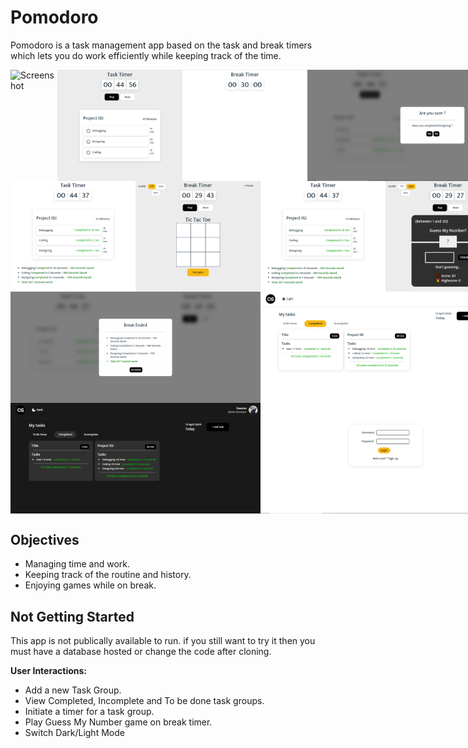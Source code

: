 # Pomodoro

Pomodoro is a task management app based on the task and break timers which lets you do work efficiently while keeping track of the time.

<div style="display:flex;">
<img src="screenshots/Capture1.PNG" alt="Screenshot" width="400" >
<img src="screenshots/Capture2.PNG" alt="Screenshot" width="400" >
<img src="screenshots/Capture3.PNG" alt="Screenshot" width="400" >
</div>

<div style="display:flex;">
<img src="screenshots/Capture4.PNG" alt="Screenshot" width="400" >
<img src="screenshots/Capture5.PNG" alt="Screenshot" width="400" >
<img src="screenshots/Capture6.PNG" alt="Screenshot" width="400" >
</div>

<div style="display:flex;">
<img src="screenshots/Capture7.PNG" alt="Screenshot" width="400" >
<img src="screenshots/Capture8.PNG" alt="Screenshot" width="400" >
</div>

<div style="display:flex;">
<img src="screenshots/Capture9.PNG" alt="Screenshot" width="400" >
<img src="screenshots/Capture10.PNG" alt="Screenshot" width="400" >
</div>

## Objectives

- Managing time and work.
- Keeping track of the routine and history.
- Enjoying games while on break.

## Not Getting Started

This app is not publically available to run. if you still want to try it then you must have a database hosted or change the code after cloning.

**User Interactions:**

- Add a new Task Group.
- View Completed, Incomplete and To be done task groups.
- Initiate a timer for a task group.
- Play Guess My Number game on break timer.
- Switch Dark/Light Mode
